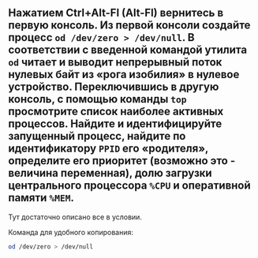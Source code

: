 ## Нажатием Ctrl+Alt-Fl (Alt-Fl) вернитесь в первую консоль. Из первой консоли создайте процесс `od /dev/zero > /dev/null`. В соответствии с введенной командой утилита `od` читает и выводит непрерывный поток нулевых байт из «рога изобилия» в нулевое устройство. Переключившись в другую консоль, с помощью команды `top` просмотрите список наиболее активных процессов. Найдите и идентифицируйте запущенный процесс, найдите по идентификатору `PPID` его «родителя», определите его приоритет (возможно это - величина переменная), долю загрузки центрального процессора `%CPU` и оперативной памяти `%МЕМ`.

Тут достаточно описано все в условии. 

Команда для удобного копирования: 

```bash
od /dev/zero > /dev/null
```

